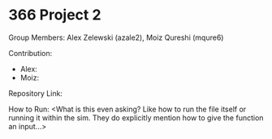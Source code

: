 # 366 Project 2
 
Group Members: Alex Zelewski (azale2), Moiz Qureshi (mqure6)

Contribution: 
- Alex: <Insert something>
- Moiz: <Names are weird...>

Repository Link: <Insert Repo link>

How to Run:
<What is this even asking? Like how to run the file itself or running it within the sim. They do explicitly mention how to give the function an input...>
